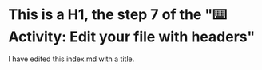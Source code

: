# This is a H1, the step 7 of the "⌨️ Activity: Edit your file with headers"

I have edited this index.md with a title.
